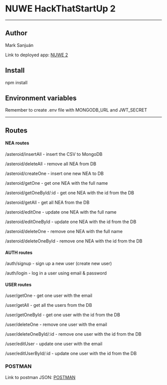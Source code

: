 # NUWE HackThatStartUp 2
---
## Author
Mark Sanjuán

Link to deployed app: [NUWE 2](https://nuwe2-nea.herokuapp.com/)
## Install
npm install

## Environment variables
Remember to create .env file with MONGODB_URL and JWT_SECRET

---

## Routes
#### NEA routes
/asteroid/insertAll - insert the CSV to MongoDB

/asteroid/deleteAll - remove all NEA from DB

/asteroid/createOne - insert one new NEA to DB

/asteroid/getOne - get one NEA with the full name

/asteroid/getOneById/:id - get one NEA with the id from the DB

/asteroid/getAll - get all NEA from the DB

/asteroid/editOne - update one NEA with the full name

/asteroid/editOneById - update one NEA with the id from the DB

/asteroid/deleteOne - remove one NEA with the full name

/asteroid/deleteOneById - remove one NEA with the id from the DB

#### AUTH routes
/auth/signup - sign up a new user (create new user)

/auth/login - log in a user using email & password

#### USER routes
/user/getOne - get one user with the email

/user/getAll - get all the users from the DB

/user/getOneById - get one user with the id from the DB

/user/deleteOne - remove one user with the email

/user/deleteOneById/:id - remove one user with the id from the DB

/user/editUser - update one user with the email

/user/editUserById/:id - update one user with the id from the DB

### POSTMAN
Link to postman JSON: [POSTMAN](https://nuwe2-nea.herokuapp.com/test)
